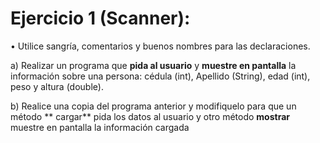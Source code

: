 # Ejercicio 1 (Scanner): 

•	Utilice sangría, comentarios y buenos nombres para las declaraciones.

a) Realizar un programa que **pida al usuario**  y **muestre en pantalla** la información sobre una persona: cédula (int), Apellido (String), edad (int), peso y altura (double). 

b) Realice una copia del programa anterior y modifiquelo para que un método  ** cargar** pida los datos al usuario y otro método  **mostrar** muestre en pantalla la información cargada



